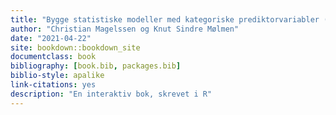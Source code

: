 ```yaml
--- 
title: "Bygge statistiske modeller med kategoriske prediktorvariabler (ANOVA, t-test)"
author: "Christian Magelssen og Knut Sindre Mølmen"
date: "2021-04-22"
site: bookdown::bookdown_site
documentclass: book
bibliography: [book.bib, packages.bib]
biblio-style: apalike
link-citations: yes
description: "En interaktiv bok, skrevet i R"
---
```

